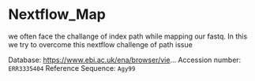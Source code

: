 # Nextflow_Map
we often face the challange of index path while mapping our fastq. In this we try to overcome this nextflow challenge of path issue


Database: https://www.ebi.ac.uk/ena/browser/vie...
Accession number: `ERR3335404`
Reference Sequence: `Agy99`

